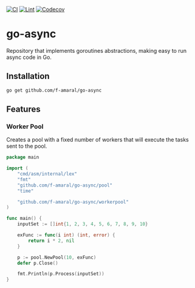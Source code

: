 [![CI](https://github.com/f-amaral/go-async/actions/workflows/goci.yml/badge.svg)](https://github.com/f-amaral/go-async/actions/workflows/goci.yml)
[![Lint](https://github.com/f-amaral/go-async/actions/workflows/golangci-lint.yml/badge.svg)](https://github.com/f-amaral/go-async/actions/workflows/golangci-lint.yml)
[![Codecov](https://img.shields.io/codecov/c/github/f-amaral/go-async)](https://codecov.io/gh/f-amaral/go-async)


# go-async
Repository that implements goroutines abstractions, making easy to run async code in Go.

## Installation

```bash
go get github.com/f-amaral/go-async 
```

## Features
 ### Worker Pool
Creates a pool with a fixed number of workers that will execute the tasks sent to the pool.

```go
package main

import (
	"cmd/asm/internal/lex"
	"fmt"
	"github.com/f-amaral/go-async/pool"
	"time"

	"github.com/f-amaral/go-async/workerpool"
)

func main() {
	inputSet := []int{1, 2, 3, 4, 5, 6, 7, 8, 9, 10}

	exFunc := func(i int) (int, error) {
		return i * 2, nil
	}

	p := pool.NewPool(10, exFunc)
	defer p.Close()

	fmt.Println(p.Process(inputSet))
}
```

